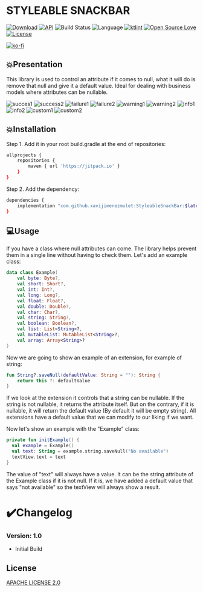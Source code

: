 # STYLEABLE SNACKBAR

[![Download](https://jitpack.io/v/xavijimenezmulet/StyleableSnackBar.svg)](https://jitpack.io/#xavijimenezmulet/StyleableSnackBar)
[![API](https://img.shields.io/badge/API-19%2B-brightgreen.svg?style=flat)](https://android-arsenal.com/api?level=19)
![Build Status](https://github.com/Dhaval2404/ImagePicker/workflows/Build/badge.svg)
![Language](https://img.shields.io/badge/language-Kotlin-orange.svg)
[![ktlint](https://img.shields.io/badge/code%20style-%E2%9D%A4-FF4081.svg)](https://ktlint.github.io/)
[![Open Source Love](https://badges.frapsoft.com/os/v1/open-source.svg?v=102)](https://opensource.org/licenses/Apache-2.0)
[![License](https://img.shields.io/badge/license-Apache%202.0-blue.svg)](https://github.com/xavijimenezmulet/save_null_extension_kotlin/blob/main/LICENSE)

[![ko-fi](https://www.ko-fi.com/img/githubbutton_sm.svg)](https://ko-fi.com/xavijimenez)

## 💥Presentation

This library is used to control an attribute if it comes to null, what it will do is remove that null and give it a default value. Ideal for dealing with business models where attributes can be nullable.

![succes1](https://user-images.githubusercontent.com/44567433/171025845-bd0b31e8-0db8-49a3-b845-09c5cd6157ff.gif)
![success2](https://user-images.githubusercontent.com/44567433/171025872-c6ea89c2-3575-4fb0-9659-497cf83d16c6.gif)
![failure1](https://user-images.githubusercontent.com/44567433/171025901-747838f2-9033-4f0d-a3f2-9795084cd1df.gif)
![failure2](https://user-images.githubusercontent.com/44567433/171025910-c56b8c51-14e2-4af5-b616-f4f0ad145736.gif)
![warning1](https://user-images.githubusercontent.com/44567433/171025941-54d0dbe8-4e2f-437e-8d0b-d6f8b2917452.gif)
![warning2](https://user-images.githubusercontent.com/44567433/171025945-94ae37d7-e16b-4fb4-8e9b-d18732a8a852.gif)
![info1](https://user-images.githubusercontent.com/44567433/171025961-f59d5ace-5087-480e-a3af-2a7e62c2d390.gif)
![info2](https://user-images.githubusercontent.com/44567433/171025964-03810705-123f-4fb8-9af9-adb9350b9b2a.gif)
![custom1](https://user-images.githubusercontent.com/44567433/171025998-e0fb8433-1957-47ed-93c6-dcfd4cb26e20.gif)
![custom2](https://user-images.githubusercontent.com/44567433/171026010-e4d989a8-b8ed-4ae1-802d-4ef31e28bf1f.gif)


## 💥Installation

Step 1. Add it in your root build.gradle at the end of repositories:

```bash
allprojects {
	repositories {
		maven { url 'https://jitpack.io' }
	}
}
```

Step 2. Add the dependency:

```bash
dependencies {
	implementation "com.github.xavijimenezmulet:StyleableSnackBar:$latest_version"
}
```

## 💻Usage

If you have a class where null attributes can come. The library helps prevent them in a single line without having to check them.
Let's add an example class:

```kotlin
data class Example(
    val byte: Byte?,
    val short: Short?,
    val int: Int?,
    val long: Long?,
    val float: Float?,
    val double: Double?,
    val char: Char?,
    val string: String?,
    val boolean: Boolean?,
    val list: List<String>?,
    val mutableList: MutableList<String>?,
    val array: Array<String>?
)
```

Now we are going to show an example of an extension, for example of string:

```kotlin
fun String?.saveNull(defaultValue: String = ""): String {
    return this ?: defaultValue
}
```

If we look at the extension it controls that a string can be nullable. If the string is not nullable, it returns the attribute itself. But on the contrary, if it is nullable, it will return the default value (By default it will be empty string).
All extensions have a default value that we can modify to our liking if we want.

Now let's show an example with the "Example" class:

```kotlin
private fun initExample() {
  val example = Example()
  val text: String = example.string.saveNull("No available")
  textView.text = text
}
```

The value of "text" will always have a value. It can be the string attribute of the Example class if it is not null.
If it is, we have added a default value that says "not available" so the textView will always show a result.


# ✔️Changelog

### Version: 1.0

  * Initial Build

## License
[APACHE LICENSE 2.0](https://www.apache.org/licenses/LICENSE-2.0.txt)

